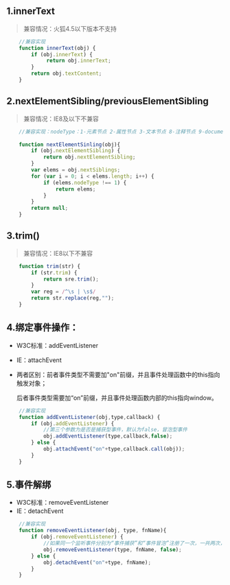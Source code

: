 ## 1.innerText

> 兼容情况：火狐4.5以下版本不支持

```js
    //兼容实现
    function innerText(obj) {
        if (obj.innerText) {
             return obj.innerText;  
        }
        return obj.textContent;
    }
```

## 2.nextElementSibling/previousElementSibling

> 兼容情况：IE8及以下不兼容

```js
    //兼容实现：nodeType：1-元素节点 2-属性节点 3-文本节点 8-注释节点 9-document
    
    function nextElementSinling(obj){
        if (obj.nextElementSibling) {
            return obj.nextElementSibling;
        }
        var elems = obj.nextSiblings;
        for (var i = 0; i < elems.length; i++) {
            if (elems.nodeType !== 1) {
                return elems;
            }
        }
        return null;
    }
```

## 3.trim()

> 兼容情况：IE8以下不兼容

```js
    function trim(str) {
        if (str.trim) {
            return sre.trim();
        }
        var reg = /^\s | \s$/
        return str.replace(reg,"");
    }  
```

## 4.绑定事件操作：
* W3C标准：addEventListener
* IE：attachEvent
* 
    两者区别：前者事件类型不需要加"on"前缀，并且事件处理函数中的this指向触发对象；

    后者事件类型需要加“on”前缀，并且事件处理函数内部的this指向window。

```js
    //兼容实现
    function addEventListener(obj,type,callback) {
        if (obj.addEventListener) {
            //第三个参数为是否是捕获型事件，默认为false，冒泡型事件
            obj.addEventListener(type,callback,false);
        } else {
            obj.attachEvent("on"+type,callback.call(obj));
        }            
    }
```

## 5.事件解绑
* W3C标准：removeEventListener
* IE：detachEvent

```js
    //兼容实现
    function removeEventListener(obj, type, fnName){
        if (obj.removeEventListener) {
            //如果同一个监听事件分别为“事件捕获”和“事件冒泡”注册了一次，一共两次，这两次事件需要分别移除。两者不会互相干扰。
            obj.removeEventListener(type, fnName, false);
        } else {
            obj.detachEvent("on"+type, fnName);
        }        
    }
```

